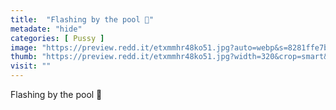 ```yaml
---
title:  "Flashing by the pool 🙈"
metadate: "hide"
categories: [ Pussy ]
image: "https://preview.redd.it/etxmmhr48ko51.jpg?auto=webp&s=8281ffe7b5fa793d0da40c0982f7db01a158ba3d"
thumb: "https://preview.redd.it/etxmmhr48ko51.jpg?width=320&crop=smart&auto=webp&s=63228256d3221ad19c986a0aae94308bfc372b13"
visit: ""
---
```

Flashing by the pool 🙈
